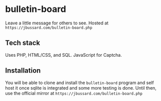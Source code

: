 # bulletin-board
Leave a little message for others to see. Hosted at `https://jbussard.com/bulletin-board.php`

## Tech stack
Uses PHP, HTML/CSS, and SQL.  JavaScript for Captcha.

## Installation
You will be able to clone and install the `bulletin-board` program and self host it once sqlite is integrated and some more testing is done. Until then, use the official mirror at `https://jbussard.com/bulletin-board.php`
